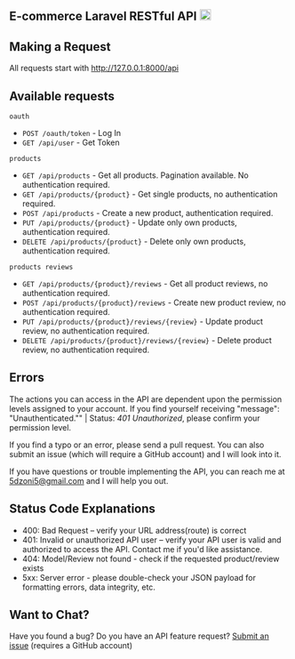 ## E-commerce Laravel RESTful API <img height="20" src="https://upload.wikimedia.org/wikipedia/commons/thumb/9/9a/Laravel.svg/1200px-Laravel.svg.png" />

Making a Request
----------------

All requests start with http://127.0.0.1:8000/api

## Available requests

`oauth`
- `POST /oauth/token` - Log In
- `GET /api/user` - Get Token

`products`
- `GET /api/products` - Get all products. Pagination available. No authentication required.
- `GET /api/products/{product}` - Get single products, no authentication required.
- `POST /api/products` - Create a new product, authentication required.
- `PUT /api/products/{product}` - Update only own products, authentication required.
- `DELETE /api/products/{product}` - Delete only own products, authentication required.

`products reviews`
- `GET /api/products/{product}/reviews` - Get all product reviews, no authentication required.
- `POST /api/products/{product}/reviews` - Create new product review, no authentication required.
- `PUT /api/products/{product}/reviews/{review}` - Update product review, no authentication required.
- `DELETE /api/products/{product}/reviews/{review}` - Delete product review, no authentication required.

## Errors
The actions you can access in the API are dependent upon the permission levels assigned to your account. If you find yourself receiving "message": "Unauthenticated."" | Status: <i>401 Unauthorized</i>, please confirm your permission level.

If you find a typo or an error, please send a pull request. You can also submit an issue (which will require a GitHub account) and I will look into it.

If you have questions or trouble implementing the API, you can reach me at 5dzoni5@gmail.com and I will help you out. 

Status Code Explanations
-------

* 400: Bad Request – verify your URL address(route) is correct 
* 401: Invalid or unauthorized API user – verify your API user is valid and authorized to access the API. Contact me if you'd like assistance.
* 404: Model/Review not found - check if the requested product/review exists
* 5xx: Server error - please double-check your JSON payload for formatting errors, data integrity, etc.

Want to Chat?
-------------
Have you found a bug? Do you have an API feature request? [Submit an issue](https://github.com/dzonidevv/Laravel-Passport-API/issues) (requires a GitHub account)

